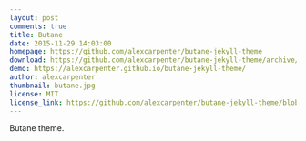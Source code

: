 ```yaml
---
layout: post
comments: true
title: Butane
date: 2015-11-29 14:03:00
homepage: https://github.com/alexcarpenter/butane-jekyll-theme
download: https://github.com/alexcarpenter/butane-jekyll-theme/archive/gh-pages.zip
demo: https://alexcarpenter.github.io/butane-jekyll-theme/
author: alexcarpenter
thumbnail: butane.jpg
license: MIT
license_link: https://github.com/alexcarpenter/butane-jekyll-theme/blob/gh-pages/LICENSE
---
```


Butane theme.
